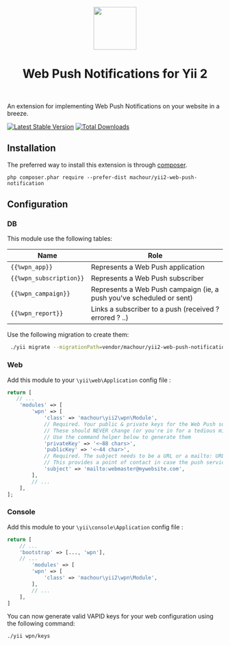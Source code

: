 <p align="center">
    <a href="https://github.com/yiisoft" target="_blank">
        <img src="https://avatars0.githubusercontent.com/u/993323" height="100px">
    </a>
    <h1 align="center">Web Push Notifications for Yii 2</h1>
    <br>
</p>

An extension for implementing Web Push Notifications on your website in a breeze.

[![Latest Stable Version](https://poser.pugx.org/machour/yii2-web-push-notifications/v/stable.png)](https://packagist.org/packages/machour/yii2-web-push-notifications)
[![Total Downloads](https://poser.pugx.org/machour/yii2-web-push-notifications/downloads.png)](https://packagist.org/packages/machour/yii2-web-push-notifications)


Installation
------------

The preferred way to install this extension is through [composer](http://getcomposer.org/download/).

```
php composer.phar require --prefer-dist machour/yii2-web-push-notification
```

Configuration
-------------

### DB


This module use the following tables:

| Name                    | Role                                                                 |
|-------------------------|----------------------------------------------------------------------|
| `{{%wpn_app}}`          | Represents a Web Push application                                    |
| `{{%wpn_subscription}}` | Represents a Web Push subscriber                                     |
| `{{%wpn_campaign}}`     | Represents a Web Push campaign (ie, a push you've scheduled or sent) |
| `{{%wpn_report}}`       | Links a subscriber to a push (received ? errored ? ..)               |

Use the following migration to create them:
```bash
 ./yii migrate --migrationPath=vendor/machour/yii2-web-push-notifications/src/migrations/
```

### Web

Add this module to your `\yii\web\Application` config file :

```php
return [
   // ...
    'modules' => [
        'wpn' => [
            'class' => 'machour\yii2\wpn\Module',
            // Required. Your public & private keys for the Web Push subscriptions.
            // These should NEVER change (or you're in for a tedious migration & migraine)
            // Use the command helper below to generate them
            'privateKey' => '<~88 chars>',
            'publicKey' => '<~44 char>',
            // Required. The subject needs to be a URL or a mailto: URL.
            // This provides a point of contact in case the push service needs to contact you
            'subject' => 'mailto:webmaster@mywebsite.com',
        ],
        // ...
    ],
];
```

### Console

Add this module to your `\yii\console\Application` config file :

```php
return [
    // ...
    'bootstrap' => [..., 'wpn'],
    // ...
        'modules' => [
        'wpn' => [
            'class' => 'machour\yii2\wpn\Module',
        ],
        // ...
    ],
]
```

You can now generate valid VAPID keys for your web configuration using the following command:

```
./yii wpn/keys
```

